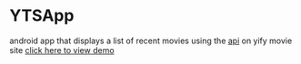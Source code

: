 # YTSApp
android app that displays a list of recent movies using the [api](https://yts.to/api) on yify movie site
[click here to view demo](https://www.youtube.com/watch?v=a8F6mnfcOqs)

